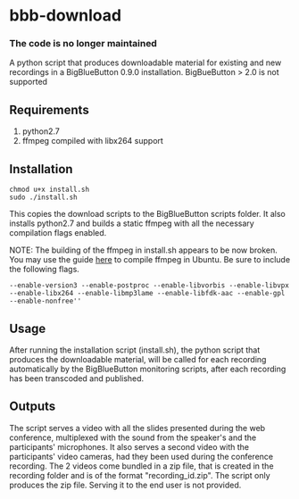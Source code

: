 # bbb-download
### The code is no longer maintained

A python script that produces downloadable material for existing and new recordings in a BigBlueButton 0.9.0 installation.
BigBueButton > 2.0 is not supported

## Requirements
1. python2.7
2. ffmpeg compiled with libx264 support

## Installation
```
chmod u+x install.sh 
sudo ./install.sh
```

This copies the download scripts to the BigBlueButton scripts folder. 
It also installs python2.7 and builds a static ffmpeg with all the necessary compilation flags enabled.

NOTE: The building of the ffmpeg in install.sh appears to be now broken. You may use the guide [here](https://trac.ffmpeg.org/wiki/CompilationGuide/Ubuntu) to compile ffmpeg in Ubuntu. Be sure to include the following flags. 
```
--enable-version3 --enable-postproc --enable-libvorbis --enable-libvpx --enable-libx264 --enable-libmp3lame --enable-libfdk-aac --enable-gpl --enable-nonfree''
```

## Usage
After running the installation script (install.sh), the python script that produces the downloadable material, will be called for each recording automatically by the BigBlueButton monitoring scripts, after each recording has been transcoded and published.

## Outputs
The script serves a video with all the slides presented during the web conference, multiplexed with the sound from the speaker's and the participants' microphones. It also serves a second video with the participants' video cameras, had they been used during the conference recording. The 2 videos come bundled in a zip file, that is created in the recording folder and is of the format "recording_id.zip". The script only produces the zip file. Serving it to the end user is not provided.
